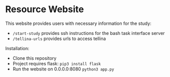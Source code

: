 Resource Website
===========================

This website provides users with necessary information for the study:

* ``/start-study`` provides ssh instructions for the bash task interface server
* ``/tellina-urls`` provides urls to access tellina

Installation:

* Clone this repository
* Project requires flask: ``pip3 install flask``
* Run the website on 0.0.0.0:8080 ``python3 app.py``
